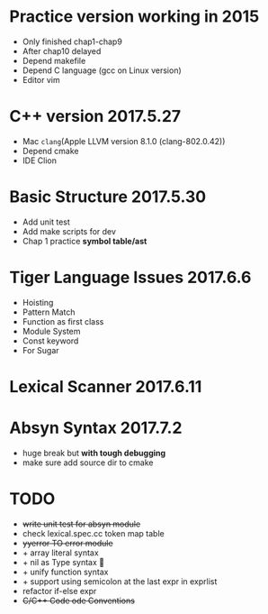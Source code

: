 # Practice version working in 2015

* Only finished chap1-chap9
* After chap10 delayed
* Depend makefile
* Depend C language (gcc on Linux version)
* Editor vim

# C++ version 2017.5.27

* Mac `clang`(Apple LLVM version 8.1.0 (clang-802.0.42))
* Depend cmake
* IDE Clion

# Basic Structure 2017.5.30

* Add unit test
* Add make scripts for dev
* Chap 1 practice __symbol table/ast__

# Tiger Language Issues 2017.6.6

* Hoisting
* Pattern Match
* Function as first class
* Module System
* Const keyword
* For Sugar

# Lexical Scanner 2017.6.11

# Absyn Syntax 2017.7.2

* huge break but __with tough debugging__
* make sure add source dir to cmake

# TODO

* ~~write unit test for absyn module~~
* check lexical.spec.cc token map table
* ~~yyerror TO error module~~
* \+ array literal syntax
* \+ nil as Type syntax 🌿️
* \+ unify function syntax
* \+ support using semicolon at the last expr in exprlist
* refactor if-else expr
* ~~C/C++ Code ode Conventions~~



